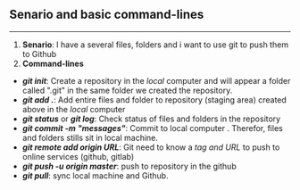 ## Senario and basic command-lines
___
1. **Senario**: I have a several files, folders and i want to use git to push them to Github
[]()
2. **Command-lines**
+ ***git init***: Create a repository in the *local* computer and will appear a folder called ".git" in the same folder we created the repository.
[]()
[]()
+ ***git add .***: Add entire files and folder to repository (staging area) created above in the *local* computer
[]()
+ ***git status*** or ***git log***: Check status of files and folders in the repository
[]()
+ ***git commit -m "messages"***: Commit to local computer . Therefor,  files and folders stills sit in local machine.
[]()
+ ***git remote add origin URL***: Git need to know a *tag and URL* to push to online services (github, gitlab)
[]()
+ ***git push -u origin master***: push to repository in the github
[]()
+ ***git pull***: sync local machine and Github.
[]()